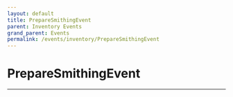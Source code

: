 ```yaml
---
layout: default
title: PrepareSmithingEvent
parent: Inventory Events
grand_parent: Events
permalink: /events/inventory/PrepareSmithingEvent
---
```


# PrepareSmithingEvent

---
